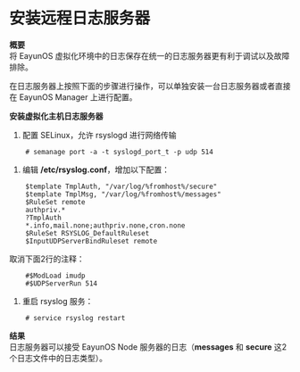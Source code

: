 # 安装远程日志服务器

**概要**<br/>
将 EayunOS 虚拟化环境中的日志保存在统一的日志服务器更有利于调试以及故障排除。

在日志服务器上按照下面的步骤进行操作，可以单独安装一台日志服务器或者直接在 EayunOS Manager 上进行配置。

**安装虚拟化主机日志服务器**

1. 配置 SELinux，允许 rsyslogd 进行网络传输

```
    # semanage port -a -t syslogd_port_t -p udp 514
```

1. 编辑 **/etc/rsyslog.conf**，增加以下配置：

```
    $template TmplAuth, "/var/log/%fromhost%/secure"
    $template TmplMsg, "/var/log/%fromhost%/messages"
    $RuleSet remote
    authpriv.*
    ?TmplAuth
    *.info,mail.none;authpriv.none,cron.none
    $RuleSet RSYSLOG_DefaultRuleset
    $InputUDPServerBindRuleset remote
```

  取消下面2行的注释：

```
    #$ModLoad imudp
    #$UDPServerRun 514
```

1. 重启 rsyslog 服务：

```
    # service rsyslog restart
```

**结果**<br/>
日志服务器可以接受 EayunOS Node 服务器的日志（**messages** 和 **secure** 这2个日志文件中的日志类型）。
